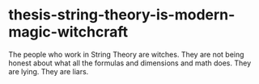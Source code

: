 # thesis-string-theory-is-modern-magic-witchcraft
The people who work in String Theory are witches. They are not being honest about what all the formulas and dimensions and math does. They are lying. They are liars.
